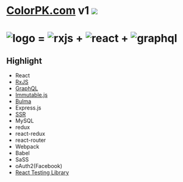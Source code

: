 # [ColorPK.com](http://react.colorpk.com) v1 ![](https://github.com/im6/vp/workflows/build/badge.svg)

# ![logo](https://github.com/zj1926/vp/blob/master/img/logo.png 'colorpk.com') \= ![rxjs](https://github.com/zj1926/vp/blob/master/img/rxjs.png 'rxjs') + ![react](https://github.com/zj1926/vp/blob/master/img/react.png 'react') + ![graphql](https://github.com/zj1926/vp/blob/master/img/graphql.png 'graphql')

## Highlight

- React
- [RxJS](http://reactivex.io/)
- [GraphQL](https://graphql.org/)
- [Immutable.js](https://immutable-js.github.io/immutable-js/)
- [Bulma](https://bulma.io/)
- Express.js
- [SSR](https://reactjs.org/docs/react-dom-server.html)
- MySQL
- redux
- react-redux
- react-router
- Webpack
- Babel
- SaSS
- oAuth2(Facebook)
- [React Testing Library](https://testing-library.com/)
